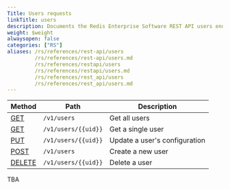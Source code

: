 ```yaml
---
Title: Users requests
linkTitle: users
description: Documents the Redis Enterprise Software REST API users endpoints.
weight: $weight
alwaysopen: false
categories: ["RS"]
aliases: /rs/references/rest-api/users
         /rs/references/rest-api/users.md
         /rs/references/restapi/users
         /rs/references/restapi/users.md
         /rs/references/rest_api/users
         /rs/references/rest_api/users.md
---
```


| Method | Path | Description |
|--------|------|-------------|
| [GET](#get-all-users) | `/v1/users` | Get all users |
| [GET](#get-user) | `/v1/users/{{uid}}` | Get a single user |
| [PUT](#update-user) | `/v1/users/{{uid}}` | Update a user's configuration |
| [POST](#create-user) | `/v1/users` | Create a new user |
| [DELETE](#delete-user) | `/v1/users/{{uid}}` | Delete a user |

TBA
